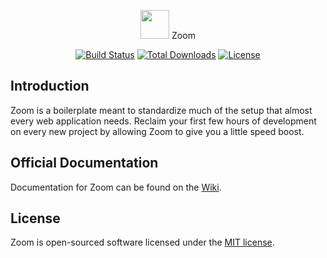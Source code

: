 <p align="center">
<img src="https://github.com/austintoddj/zoom/blob/develop/resources/admin/img/zoom.png" height="46"> Zoom
</p>

<p align="center">
<a href="https://travis-ci.org/austintoddj/zoom"><img src="https://travis-ci.org/austintoddj/zoom.svg" alt="Build Status"></a>
<a href="https://packagist.org/packages/austintoddj/zoom"><img src="https://poser.pugx.org/austintoddj/zoom/d/total.svg" alt="Total Downloads"></a>
<a href="https://packagist.org/packages/austintoddj/zoom"><img src="https://poser.pugx.org/austintoddj/zoom/license.svg" alt="License"></a>
</p>

## Introduction

Zoom is a boilerplate meant to standardize much of the setup that almost every web application needs. Reclaim your first few hours of development on every new project by allowing Zoom to give you a little speed boost.

## Official Documentation

Documentation for Zoom can be found on the [Wiki](https://github.com/austintoddj/zoom/wiki).

## License

Zoom is open-sourced software licensed under the [MIT license](http://opensource.org/licenses/MIT).